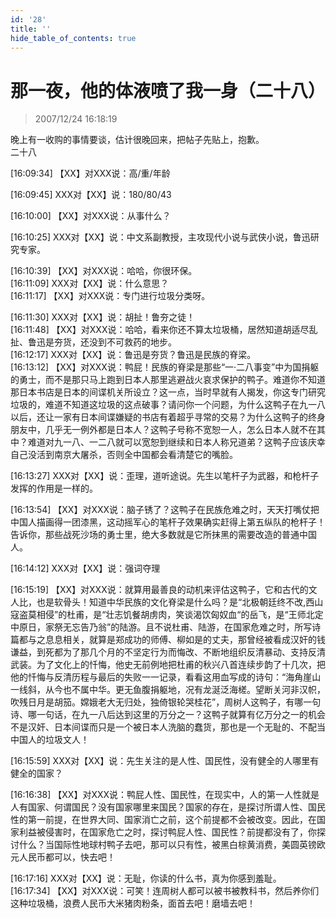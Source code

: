```yaml
---
id: '28'
title: ''
hide_table_of_contents: true
---
```


# 那一夜，他的体液喷了我一身（二十八）

> 2007/12/24 16:18:19

<div style={{color: '#FF0000', fontSize: '18px', fontWeight: '500'}}>
晚上有一收购的事情要谈，估计很晚回来，把帖子先贴上，抱歉。
</div>
 
<div style={{color: '#FF0000', fontSize: '18px', fontWeight: '500', textAlign: 'center'}}>
二十八
</div>

<div style={{color: '#FF0000', fontSize: '18px', fontWeight: '500'}}>

[16:09:34] 【XX】对XXX说：高/重/年龄

[16:09:45] XXX对【XX】说：180/80/43

[16:10:00] 【XX】对XXX说：从事什么？

[16:10:25] XXX对【XX】说：中文系副教授，主攻现代小说与武侠小说，鲁迅研究专家。

[16:10:39] 【XX】对XXX说：哈哈，你很环保。<br/>
[16:11:09] XXX对【XX】说：什么意思？<br/>
[16:11:17] 【XX】对XXX说：专门进行垃圾分类呀。

[16:11:30] XXX对【XX】说：胡扯！鲁夯之徒！<br/>
[16:11:48] 【XX】对XXX说：哈哈，看来你还不算太垃圾桶，居然知道胡适尽乱扯、鲁迅是夯货，还没到不可救药的地步。<br/>
[16:12:17] XXX对【XX】说：鲁迅是夯货？鲁迅是民族的脊梁。<br/>
[16:13:12] 【XX】对XXX说：鸭屁！民族的脊梁是那些“一·二八事变”中为国捐躯的勇士，而不是那只马上跑到日本人那里逃避战火哀求保护的鸭子。难道你不知道那日本书店是日本的间谍机关所设立？这一点，当时早就有人揭发，你这专门研究垃圾的，难道不知道这垃圾的这点破事？请问你一个问题，为什么这鸭子在九一八以后，还让一家有日本间谍嫌疑的书店有着超乎寻常的交易？为什么这鸭子的终身朋友中，几乎无一例外都是日本人？这鸭子号称不宽恕一人，怎么日本人就不在其中？难道对九一八、一二八就可以宽恕到继续和日本人称兄道弟？这鸭子应该庆幸自己没活到南京大屠杀，否则全中国都会看清楚它的嘴脸。

[16:13:27] XXX对【XX】说：歪理，道听途说。先生以笔杆子为武器，和枪杆子发挥的作用是一样的。

[16:13:54] 【XX】对XXX说：脑子锈了？这鸭子在民族危难之时，天天打嘴仗把中国人描画得一团漆黑，这动摇军心的笔杆子效果确实赶得上第五纵队的枪杆子！告诉你，那些战死沙场的勇士里，绝大多数就是它所抹黑的需要改造的普通中国人。

[16:14:12] XXX对【XX】说：强词夺理

[16:15:19] 【XX】对XXX说：就算用最善良的动机来评估这鸭子，它和古代的文人比，也是软骨头！知道中华民族的文化脊梁是什么吗？是“北极朝廷终不改,西山寇盗莫相侵”的杜甫，是“壮志饥餐胡虏肉，笑谈渴饮匈奴血“的岳飞，是“王师北定中原日，家祭无忘告乃翁”的陆游。且不说杜甫、陆游，在国家危难之时，所写诗篇都与之息息相关，就算是郑成功的师傅、柳如是的丈夫，那曾经被看成汉奸的钱谦益，到死都为了那几个月的不坚定行为而悔改、不断地组织反清暴动、支持反清武装。为了文化上的忏悔，他史无前例地把杜甫的秋兴八首连续步韵了十几次，把他的忏悔与反清历程与最后的失败一一记录，看看这用血写成的诗句：“海角崖山一线斜，从今也不属中华。更无鱼腹捐躯地，况有龙涎泛海槎。望断关河非汉帜，吹残日月是胡笳。嫦娥老大无归处，独倚银轮哭桂花”，周树人这鸭子，有哪一句诗、哪一句话，在九一八后达到这里的万分之一？这鸭子就算有亿万分之一的机会不是汉奸、日本间谍而只是一个被日本人洗脑的蠢货，那也是一个无耻的、不配当中国人的垃圾文人！

[16:15:59] XXX对【XX】说：先生关注的是人性、国民性，没有健全的人哪里有健全的国家？

[16:16:38] 【XX】对XXX说：鸭屁人性、国民性，在现实中，人的第一人性就是人有国家、何谓国民？没有国家哪里来国民？国家的存在，是探讨所谓人性、国民性的第一前提，在世界大同、国家消亡之前，这个前提都不会被改变。因此，在国家利益被侵害时，在国家危亡之时，探讨鸭屁人性、国民性？前提都没有了，你探讨什么？当国际性地球村鸭子去吧，那可以只有性，被黑白棕黄消费，美圆英镑欧元人民币都可以，快去吧！

[16:17:16] XXX对【XX】说：无耻，你读的什么书，真为你感到羞耻。<br/>
[16:17:34] 【XX】对XXX说：可笑！连周树人都可以被书被教科书，然后养你们这种垃圾桶，浪费人民币大米猪肉粉条，面首去吧！磨墙去吧！

</div>
